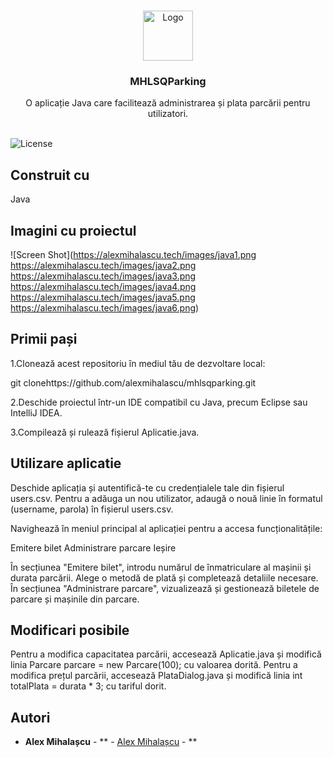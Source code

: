 <br/>
<p align="center">
  <a href="https://github.com/alexmihalascu/mhlsqparking">
    <img src="https://alexmihalascu.tech/images/mhlsqlogo.png" alt="Logo" width="80" height="80">
  </a>

  <h3 align="center">MHLSQParking</h3>

  <p align="center">
    O aplicație Java care facilitează administrarea și plata parcării pentru utilizatori.
    <br/>
    <br/>
  </p>
</p>

![License](https://img.shields.io/github/license/alexmihalascu/mhlsqparking) 


## Construit cu

Java

## Imagini cu proiectul

![Screen Shot](https://alexmihalascu.tech/images/java1.png
https://alexmihalascu.tech/images/java2.png
https://alexmihalascu.tech/images/java3.png
https://alexmihalascu.tech/images/java4.png
https://alexmihalascu.tech/images/java5.png
https://alexmihalascu.tech/images/java6.png)


## Primii pași 

1.Clonează acest repositoriu în mediul tău de dezvoltare local:

git clonehttps://github.com/alexmihalascu/mhlsqparking.git

2.Deschide proiectul într-un IDE compatibil cu Java, precum Eclipse sau IntelliJ IDEA.

3.Compilează și rulează fișierul Aplicatie.java.


## Utilizare aplicatie

Deschide aplicația și autentifică-te cu credențialele tale din fișierul users.csv. Pentru a adăuga un nou utilizator, adaugă o nouă linie în formatul (username, parola) în fișierul users.csv.

Navighează în meniul principal al aplicației pentru a accesa funcționalitățile:

Emitere bilet
Administrare parcare
Ieșire

În secțiunea "Emitere bilet", introdu numărul de înmatriculare al mașinii și durata parcării. Alege o metodă de plată și completează detaliile necesare.
În secțiunea "Administrare parcare", vizualizează și gestionează biletele de parcare și mașinile din parcare.


## Modificari posibile

Pentru a modifica capacitatea parcării, accesează Aplicatie.java și modifică linia Parcare parcare = new Parcare(100); cu valoarea dorită.
Pentru a modifica prețul parcării, accesează PlataDialog.java și modifică linia int totalPlata = durata * 3; cu tariful dorit.



## Autori

* **Alex Mihalașcu** - ** - [Alex Mihalașcu](https://github.com/alexmihalascu/) - **

